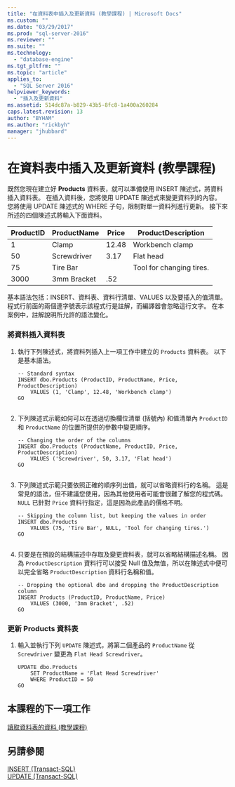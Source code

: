 ```yaml
---
title: "在資料表中插入及更新資料 (教學課程) | Microsoft Docs"
ms.custom: ""
ms.date: "03/29/2017"
ms.prod: "sql-server-2016"
ms.reviewer: ""
ms.suite: ""
ms.technology: 
  - "database-engine"
ms.tgt_pltfrm: ""
ms.topic: "article"
applies_to: 
  - "SQL Server 2016"
helpviewer_keywords: 
  - "插入及更新資料"
ms.assetid: 514dc87a-b829-43b5-8fc8-1a400a260284
caps.latest.revision: 13
author: "BYHAM"
ms.author: "rickbyh"
manager: "jhubbard"
---
```

# 在資料表中插入及更新資料 (教學課程)
既然您現在建立好 **Products** 資料表，就可以準備使用 INSERT 陳述式，將資料插入資料表。 在插入資料後，您將使用 UPDATE 陳述式來變更資料列的內容。 您將使用 UPDATE 陳述式的 WHERE 子句，限制對單一資料列進行更新。 接下來所述的四個陳述式將輸入下面資料。  
  
|ProductID|ProductName|Price|ProductDescription|  
|-------------|---------------|---------|----------------------|  
|1|Clamp|12.48|Workbench clamp|  
|50|Screwdriver|3.17|Flat head|  
|75|Tire Bar||Tool for changing tires.|  
|3000|3mm Bracket|.52||  
  
基本語法包括：INSERT、資料表、資料行清單、VALUES 以及要插入的值清單。 程式行前面的兩個連字號表示該程式行是註解，而編譯器會忽略這行文字。 在本案例中，註解說明所允許的語法變化。  
  
### 將資料插入資料表  
  
1.  執行下列陳述式，將資料列插入上一項工作中建立的 `Products` 資料表。 以下是基本語法。  
  
    ```  
    -- Standard syntax  
    INSERT dbo.Products (ProductID, ProductName, Price, ProductDescription)  
        VALUES (1, 'Clamp', 12.48, 'Workbench clamp')  
    GO  
  
    ```  
  
2.  下列陳述式示範如何可以在透過切換欄位清單 (括號內) 和值清單內 `ProductID` 和 `ProductName` 的位置所提供的參數中變更順序。  
  
    ```  
    -- Changing the order of the columns  
    INSERT dbo.Products (ProductName, ProductID, Price, ProductDescription)  
        VALUES ('Screwdriver', 50, 3.17, 'Flat head')  
    GO  
  
    ```  
  
3.  下列陳述式示範只要依照正確的順序列出值，就可以省略資料行的名稱。 這是常見的語法，但不建議您使用，因為其他使用者可能會很難了解您的程式碼。 `NULL` 已針對 `Price` 資料行指定，這是因為此產品的價格不明。  
  
    ```  
    -- Skipping the column list, but keeping the values in order  
    INSERT dbo.Products  
        VALUES (75, 'Tire Bar', NULL, 'Tool for changing tires.')  
    GO  
  
    ```  
  
4.  只要是在預設的結構描述中存取及變更資料表，就可以省略結構描述名稱。 因為 `ProductDescription` 資料行可以接受 Null 值及無值，所以在陳述式中便可以完全省略 `ProductDescription` 資料行名稱和值。  
  
    ```  
    -- Dropping the optional dbo and dropping the ProductDescription column  
    INSERT Products (ProductID, ProductName, Price)  
        VALUES (3000, '3mm Bracket', .52)  
    GO  
    ```  
  
### 更新 Products 資料表  
  
1.  輸入並執行下列 `UPDATE` 陳述式，將第二個產品的 `ProductName` 從 `Screwdriver` 變更為 `Flat Head Screwdriver`。  
  
    ```  
    UPDATE dbo.Products  
        SET ProductName = 'Flat Head Screwdriver'  
        WHERE ProductID = 50  
    GO  
    ```  
  
## 本課程的下一項工作  
[讀取資料表的資料 &#40;教學課程&#41;](../t-sql/reading-the-data-in-a-table-tutorial.md)  
  
## 另請參閱  
[INSERT &#40;Transact-SQL&#41;](../t-sql/statements/insert-transact-sql.md)  
[UPDATE &#40;Transact-SQL&#41;](../t-sql/queries/update-transact-sql.md)  
  
  
  
